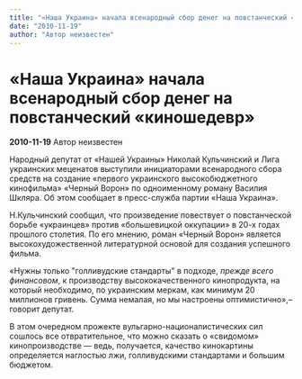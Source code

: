 ```yaml
---
title: "«Наша Украина» начала всенародный сбор денег на повстанческий «киношедевр»"
date: "2010-11-19"
author: "Автор неизвестен"
---
```


# «Наша Украина» начала всенародный сбор денег на повстанческий «киношедевр»

**2010-11-19** Автор неизвестен

Народный депутат от «Нашей Украины» Николай Кульчинский и Лига украинских меценатов выступили инициаторами всенародного сбора средств на создание «первого украинского высокобюджетного кинофильма» «Черный Ворон» по одноименному роману Василия Шкляра. Об этом сообщает в пресс-служба партии «Наша Украина».

Н.Кульчинский сообщил, что произведение повествует о повстанческой борьбе «украинцев» против «большевицкой оккупации» в 20-х годах прошлого столетия. По его мнению, роман «Черный Ворон» является высокохудожественной литературной основой для создания успешного фильма.

«Нужны только "голливудские стандарты" в подходе, *прежде всего финансовом*, к производству высококачественного кинопродукта, на который необходимо, по украинским меркам, как минимум 20 миллионов гривень. Сумма немалая, но мы настроены оптимистично»,– говорит депутат.

В этом очередном прожекте вульгарно-националистических сил сошлось все отвратительное, что можно сказать о «свидомом» кинопроизводстве — ведь, получается, качество кинокартины определяется наглостью лжи, голливудскими стандартами и большим бюджетом.